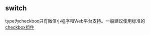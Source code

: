 ## switch

<!-- UTSCOMJSON.switch.description -->

<!-- UTSCOMJSON.switch.compatibility -->

<!-- UTSCOMJSON.switch.attribute -->

type为checkbox只有微信小程序和Web平台支持。一般建议使用标准的[checkbox组件](checkbox-group.md)

<!-- UTSCOMJSON.switch.event -->

<!-- UTSCOMJSON.switch.component_type-->

<!-- UTSCOMJSON.switch.children -->

<!-- UTSCOMJSON.switch.example -->

<!-- UTSCOMJSON.switch.reference -->
